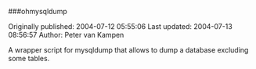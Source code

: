###ohmysqldump

Originally published: 2004-07-12 05:55:06
Last updated: 2004-07-13 08:56:57
Author: Peter van Kampen

A wrapper script for mysqldump that allows to dump a database excluding some tables.